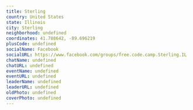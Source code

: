 ```yaml
---
title: Sterling
country: United States
state: Illinois
city: Sterling
neighborhood: undefined
coordinates: 41.788642, -89.696219
plusCode: undefined
socialName: Facebook
socialURL: https://www.facebook.com/groups/free.code.camp.Sterling.IL
chatName: undefined
chatURL: undefined
eventName: undefined
eventURL: undefined
leaderName: undefined
leaderURL: undefined
oldPhoto: undefined
coverPhoto: undefined
---
```

